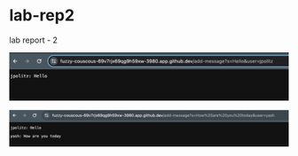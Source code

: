 # lab-rep2
lab report - 2

![Image](AB708786-FA12-4310-96CB-BA010E188574_4_5005_c.jpeg)

![Image](1986CE3B-7E53-4E9E-B96F-B2C9A06A9DBD.jpeg)


